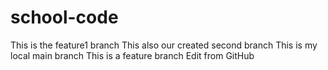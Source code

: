 # school-code

This is the feature1 branch
This also our created second branch
This is my local main branch
This is a feature branch
Edit from GitHub
